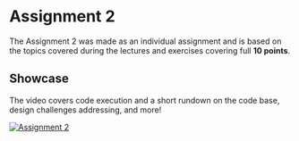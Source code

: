 # Assignment 2

The Assignment 2 was made as an individual assignment and is based on the topics covered during the lectures and exercises covering full **10 points**.

## Showcase

The video covers code execution and a short rundown on the code base, design challenges addressing, and more!

[![Assignment 2](https://i.ytimg.com/vi/sDAP-c-c22E/maxresdefault.jpg)](https://youtu.be/sDAP-c-c22E)

